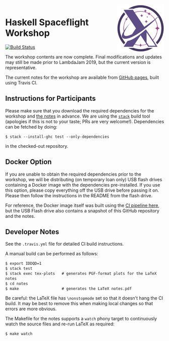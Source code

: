 <img src="./logo.svg" width="150px" height="150px" alt="Logo" align="right"/>

# Haskell Spaceflight Workshop

[![Build Status](https://travis-ci.org/lancelet/space-workshop.svg?branch=master)](https://travis-ci.org/lancelet/space-workshop)

The workshop contents are now complete. Final modifications and updates may still be made prior to LambdaJam 2019, but the current version is representative.

The current notes for the workshop are available from
[GitHub pages](https://lancelet.github.io/space-workshop), built using Travis CI.

## Instructions for Participants

Please make sure that you download the required dependencies for the workshop and [the notes](https://lancelet.github.io/space-workshop) in advance. We are using the [`stack`](https://www.haskellstack.org) build tool (apologies if this is not to your taste; PRs are very welcome!). Dependencies can be fetched by doing:

```
$ stack --install-ghc test --only-dependencies
```

in the checked-out repository.

## Docker Option

If you are unable to obtain the required dependencies prior to the workshop, we will be distributing (on temporary loan only) USB flash drives containing a Docker image with the dependencies pre-installed. If you use this option, please copy everything off the USB drive before passing it on. Please then follow the instructions in the README from the flash drive.

For reference, the Docker image itself was built using the [CI pipeline here](https://gitlab.com/jmerritt/haskell-space-workshop-docker-image), but the USB Flash drive also contains a snapshot of this GitHub repository and the notes.

## Developer Notes

See the `.travis.yml` file for detailed CI build instructions.

A manual build can be performed as follows:

```
$ export IDDQD=1
$ stack test
$ stack exec tex-plots   # generates PGF-format plots for the LaTeX notes
$ cd notes
$ make                   # generates the LaTeX notes.pdf
```

Be careful: the LaTeX file has `\nonstopmode` set so that it doesn't hang the CI build. It may be best to remove this when making local changes so that errors are more obvious.

The Makefile for the notes supports a `watch` phony target to continuously watch the source files and re-run LaTeX as required:

```
$ make watch
```
